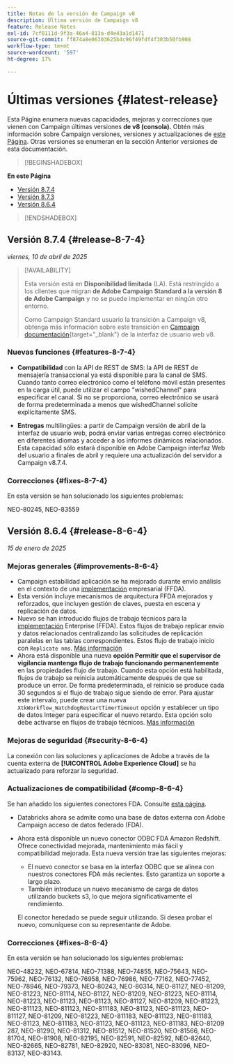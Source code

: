 ```yaml
---
title: Notas de la versión de Campaign v8
description: Última versión de Campaign v8
feature: Release Notes
exl-id: 7cf8111d-9f3a-46a4-813a-d4e43a1d1471
source-git-commit: ff874a8e06303625b4c96f49fdf4f303b50fb908
workflow-type: tm+mt
source-wordcount: '597'
ht-degree: 17%

---
```


# Últimas versiones {#latest-release}

Esta Página enumera nuevas capacidades, mejoras y correcciones que vienen con Campaign últimas versiones **de v8 (consola).** Obtén más información sobre Campaign versiones, versiones y actualizaciones de [este Página](upgrades.md). Otras versiones se enumeran en la sección Anterior versiones de esta documentación.

>[!BEGINSHADEBOX]

**En este Página**

* [Versión 8.7.4](#release-8-7-4)
* [Versión 8.7.3](#release-8-7-3)
* [Versión 8.6.4](#release-8-6-4)

>[!ENDSHADEBOX]

## Versión 8.7.4 {#release-8-7-4}

_viernes, 10 de abril de 2025_

>[!AVAILABILITY]
>
>Esta versión está en **Disponibilidad limitada** (LA). Está restringido a los clientes que migran **de Adobe Campaign Standard a la versión 8 de Adobe Campaign** y no se puede implementar en ningún otro entorno.
>
>Como Campaign Standard usuario la transición a Campaign v8, obtenga más información sobre este transición en [Campaign documentación](https://experienceleague.adobe.com/es/docs/campaign-web/v8/start/acs-migration){target="_blank"} de la interfaz de usuario web v8.

### Nuevas funciones {#features-8-7-4}

* **Compatibilidad** con la API de REST de SMS: la API de REST de mensajería transaccional ya está disponible para la canal de SMS. Cuando tanto correo electrónico como el teléfono móvil están presentes en la carga útil, puede utilizar el campo &quot;wishedChannel&quot; para especificar el canal. Si no se proporciona, correo electrónico se usará de forma predeterminada a menos que wishedChannel solicite explícitamente SMS.

* **Entregas** multilingües: a partir de Campaign versión de abril de la interfaz de usuario web, podrá enviar varias entregas correo electrónico en diferentes idiomas y acceder a los informes dinámicos relacionados. Esta capacidad sólo estará disponible en Adobe Campaign interfaz Web del usuario a finales de abril y requiere una actualización del servidor a Campaign v8.7.4.

### Correcciones {#fixes-8-7-4}

En esta versión se han solucionado los siguientes problemas:

NEO-80245, NEO-83559

## Versión 8.6.4 {#release-8-6-4}

_15 de enero de 2025_

### Mejoras generales {#improvements-8-6-4}

* Campaign estabilidad aplicación se ha mejorado durante envío análisis en el contexto de una [implementación](../../v8/architecture/enterprise-deployment.md) empresarial (FFDA).
* Esta versión incluye mecanismos de arquitectura FFDA mejorados y reforzados, que incluyen gestión de claves, puesta en escena y replicación de datos.
* Nuevo se han introducido flujos de trabajo técnicos para la [implementación](../../v8/architecture/enterprise-deployment.md) Enterprise (FFDA). Estos flujos de trabajo replicar envío y datos relacionados centralizando las solicitudes de replicación paralelas en las tablas correspondientes. Estos flujo de trabajo inicio con `Replicate nms`. [Más información](../architecture/replication.md)
* Ahora está disponible una nueva **opción Permitir que el supervisor de vigilancia mantenga flujo de trabajo funcionando permanentemente** en las propiedades flujo de trabajo. Cuando esta opción está habilitada, flujos de trabajo se reinicia automáticamente después de que se produce un error. De forma predeterminada, el reinicio se produce cada 30 segundos si el flujo de trabajo sigue siendo de error. Para ajustar este intervalo, puede crear una nueva `XtkWorkflow_WatchdogRestartTimerTimeout` opción y establecer un tipo de datos Integer para especificar el nuevo retardo. Esta opción solo debe activarse en flujos de trabajo técnicos. [Más información](../../automation/workflow/workflow-properties.md#execution)

### Mejoras de seguridad {#security-8-6-4}

La conexión con las soluciones y aplicaciones de Adobe a través de la cuenta externa de **[!UICONTROL Adobe Experience Cloud]** se ha actualizado para reforzar la seguridad.

<!--
### Connection to Campaign {#ims-8-6-4}

**(Limited availability)** For a restricted list of customers, Campaign v8.6.4 can allow native authentication mode instead of Adobe Identity Management System (IMS). Note that if you are using Campaign native authentication, you cannot access to [Campaign Web User Interface](../start/campaign-ui.md#campaign-web-user-interface).-->

### Actualizaciones de compatibilidad {#comp-8-6-4}

Se han añadido los siguientes conectores FDA. Consulte [esta página](compatibility-matrix.md#FederatedDataAccessFDA).

* Databricks ahora se admite como una base de datos externa con Adobe Campaign acceso de datos federado (FDA).

* Ahora está disponible un nuevo conector ODBC FDA Amazon Redshift. Ofrece conectividad mejorada, mantenimiento más fácil y compatibilidad mejorada. Esta nueva versión trae las siguientes mejoras:

   * El nuevo conector se basa en la interfaz ODBC que se alinea con nuestros conectores FDA más recientes. Esto garantiza un soporte a largo plazo.
   * También introduce un nuevo mecanismo de carga de datos utilizando buckets s3, lo que mejora significativamente el rendimiento.

  El conector heredado se puede seguir utilizando. Si desea probar el nuevo, comuníquese con su representante de Adobe.

### Correcciones {#fixes-8-6-4}

En esta versión se han solucionado los siguientes problemas:

NEO-48232, NEO-67814, NEO-71388, NEO-74855, NEO-75643, NEO-75962, NEO-76132, NEO-76958, NEO-76986, NEO-77162, NEO-77452, NEO-78946, NEO-79373, NEO-80243, NEO-80314, NEO-81127, NEO-81209, NEO-81223, NEO-81114, NEO-81127, NEO-81209, NEO-81223, NEO-81114, NEO-81223, NEO-81123, NEO-81123, NEO-81127, NEO-81209, NEO-81223, NEO-811123, NEO-811123, NEO-811183, NEO-81123, NEO-811123, NEO-811127, NEO-81209, NEO-81223, NEO-811183, NEO-811123, NEO-811183, NEO-81123, NEO-811183, NEO-81123, NEO-811123, NEO-811183, NEO-81209 287, NEO-81290, NEO-81312, NEO-81512, NEO-81520, NEO-81566, NEO-81704, NEO-81908, NEO-82195, NEO-82591, NEO-82592, NEO-82640, NEO-82665, NEO-82781, NEO-82920, NEO-83081, NEO-83096, NEO-83137, NEO-83143.

